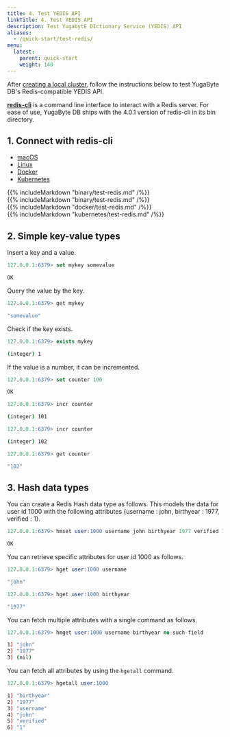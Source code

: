 ```yaml
---
title: 4. Test YEDIS API
linkTitle: 4. Test YEDIS API
description: Test YugabytE DIctionary Service (YEDIS) API
aliases:
  - /quick-start/test-redis/
menu:
  latest:
    parent: quick-start
    weight: 140
---
```


After [creating a local cluster](../create-local-cluster/), follow the instructions below to test YugaByte DB's Redis-compatible YEDIS API.

[**redis-cli**](https://redis.io/topics/rediscli) is a command line interface to interact with a Redis server. For ease of use, YugaByte DB ships with the 4.0.1 version of redis-cli in its bin directory.

## 1. Connect with redis-cli

<ul class="nav nav-tabs nav-tabs-yb">
  <li>
    <a href="#macos" class="nav-link active" id="macos-tab" data-toggle="tab" role="tab" aria-controls="macos" aria-selected="true">
      <i class="fa fa-apple" aria-hidden="true"></i>
      macOS
    </a>
  </li>
  <li>
    <a href="#linux" class="nav-link" id="linux-tab" data-toggle="tab" role="tab" aria-controls="linux" aria-selected="false">
      <i class="fa fa-linux" aria-hidden="true"></i>
      Linux
    </a>
  </li>
    <li>
    <a href="#docker" class="nav-link" id="docker-tab" data-toggle="tab" role="tab" aria-controls="docker" aria-selected="false">
      <i class="icon-docker" aria-hidden="true"></i>
      Docker
    </a>
  </li>
  <li>
    <a href="#kubernetes" class="nav-link" id="kubernetes-tab" data-toggle="tab" role="tab" aria-controls="kubernetes" aria-selected="false">
      <i class="fa fa-cubes" aria-hidden="true"></i>
      Kubernetes
    </a>
  </li>
</ul>

<div class="tab-content">
  <div id="macos" class="tab-pane fade show active" role="tabpanel" aria-labelledby="macos-tab">
    {{% includeMarkdown "binary/test-redis.md" /%}}
  </div>
  <div id="linux" class="tab-pane fade" role="tabpanel" aria-labelledby="linux-tab">
    {{% includeMarkdown "binary/test-redis.md" /%}}
  </div>
  <div id="docker" class="tab-pane fade" role="tabpanel" aria-labelledby="docker-tab">
    {{% includeMarkdown "docker/test-redis.md" /%}}
  </div>
  <div id="kubernetes" class="tab-pane fade" role="tabpanel" aria-labelledby="kubernetes-tab">
    {{% includeMarkdown "kubernetes/test-redis.md" /%}}
  </div>
</div>


## 2. Simple key-value types

Insert a key and a value.

```{.sql .copy .separator-gt}
127.0.0.1:6379> set mykey somevalue
```
```sh
OK
```

Query the value by the key.

```{.sql .copy .separator-gt}
127.0.0.1:6379> get mykey
```
```sh
"somevalue"
```

Check if the key exists.

```{.sql .copy .separator-gt}
127.0.0.1:6379> exists mykey
```
```sh
(integer) 1
```


If the value is a number, it can be incremented.

```{.sql .copy .separator-gt}
127.0.0.1:6379> set counter 100
```
```sh
OK
```
```{.sql .copy .separator-gt}
127.0.0.1:6379> incr counter
```
```sh
(integer) 101
```
```{.sql .copy .separator-gt}
127.0.0.1:6379> incr counter
```
```sh
(integer) 102
```
```{.sql .copy .separator-gt}
127.0.0.1:6379> get counter
```
```sh
"102"
```


## 3. Hash data types

You can create a Redis Hash data type as follows. This models the data for user id 1000 with the following attributes {username : john, birthyear : 1977, verified : 1}.

```{.sql .copy .separator-gt}
127.0.0.1:6379> hmset user:1000 username john birthyear 1977 verified 1
```
```sh
OK
```

You can retrieve specific attributes for user id 1000 as follows.

```{.sql .copy .separator-gt}
127.0.0.1:6379> hget user:1000 username
```
```sh
"john"
```
```{.sql .copy .separator-gt}
127.0.0.1:6379> hget user:1000 birthyear
```
```sh
"1977"
```

You can fetch multiple attributes with a single command as follows.

```{.sql .copy .separator-gt}
127.0.0.1:6379> hmget user:1000 username birthyear no-such-field
```
```sh
1) "john"
2) "1977"
3) (nil)
```

You can fetch all attributes by using the `hgetall` command.

```{.sql .copy .separator-gt}
127.0.0.1:6379> hgetall user:1000
```
```sh
1) "birthyear"
2) "1977"
3) "username"
4) "john"
5) "verified"
6) "1"
```


